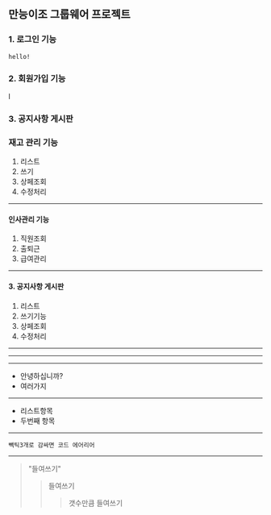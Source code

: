 ## 만능이조 그룹웨어 프로젝트

### 1. 로그인 기능
```
hello!
```

### 2. 회원가입 기능


l
### 3. 공지사항 게시판


### 재고 관리 기능

 1. 리스트
 2. 쓰기 
 3. 상페조회
 4. 수정처리

---



#### 인사관리 기능
1. 직원조회
2. 출퇴근
3. 급여관리

---

#### 3. 공지사항 게시판


1. 리스트
2. 쓰기기능
3. 상페조회
4. 수정처리

---
***
* * *

- 안녕하십니까?
- 여러가지

---

+ 리스트항목
+ 두번째 항목

---
```
빽틱3개로 감싸면 코드 에어리어
```

---

> "들여쓰기"
>> 들여쓰기
>>> 갯수만큼 들여쓰기


